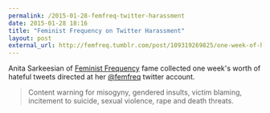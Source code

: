 ```yaml
---
permalink: /2015-01-28-femfreq-twitter-harassment
date: 2015-01-28 18:16
title: "Feminist Frequency on Twitter Harassment"
layout: post
external_url: http://femfreq.tumblr.com/post/109319269825/one-week-of-harassment-on-twitter
---
```


Anita Sarkeesian of [Feminist Frequency][] fame collected one week's worth of hateful tweets directed at her [@femfreq][] twitter account.

>Content warning for misogyny, gendered insults, victim blaming, incitement to suicide, sexual violence, rape and death threats.


[Feminist Frequency]: http://www.feministfrequency.com/
[@femfreq]: https://twitter.com/femfreq
